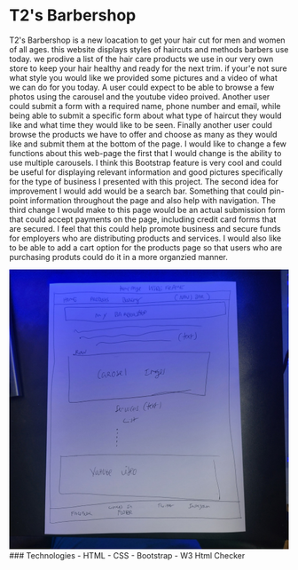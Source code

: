 ﻿# T2's Barbershop

T2's Barbershop is a new loacation to get your hair cut for men and women of all ages. this website displays styles of haircuts and methods barbers use today. we prodive a list of the hair care products we use in our very own store to keep your hair healthy and ready for the next trim. if your'e not sure what style you would like we provided some pictures and a video of what we can do for you today.
A user could expect to be able to browse a few photos using the carousel and the youtube video proived. Another user could submit a form with a required name, phone number and email, while being able to submit a specific form about what type of haircut they would like and what time they would like to be seen. Finally another user could browse the products we have to offer and choose as many as they would like and submit them at the bottom of the page.
I would like to change a few functions about this web-page the first that I would change is the ability to use multiple carousels. I think this Bootstrap feature is very cool and could be useful for displaying relevant information and good pictures specifically for the type of business I presented with this project. The second idea for improvement I would add would be a search bar. Something that could pin-point information throughout the page and also help with navigation. The third change I would make to this page would be an actual submission form that could accept payments on the page, including credit card forms that are secured. I feel that this could help promote business and secure funds for employers who are distributing products and services. I would also like to be able to add a cart option for the products page so that users who are purchasing produts could do it in a more organzied manner.

  <img src="./images/homepagewireframe.jpg" style="width:600px">
### Technologies
- HTML
- CSS
- Bootstrap
- W3 Html Checker
